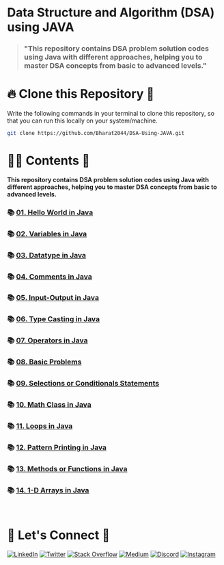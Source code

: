 # **Data Structure and Algorithm (DSA) using JAVA**
> ### **"This repository contains DSA problem solution codes using Java with different approaches, helping you to master DSA concepts from basic to advanced levels."**

# 🔥 **Clone this Repository** 💫

Write the following commands in your terminal to clone this repository, so that you can run this locally on your system/machine.

```bash
git clone https://github.com/Bharat2044/DSA-Using-JAVA.git
```


# 👨‍💻 **Contents** 👀

**This repository contains DSA problem solution codes using Java with different approaches, helping you to master DSA concepts from basic to advanced levels.**

### 📚 [01. Hello World in Java](./01.%20Hello%20World%20in%20Java/)
### 📚 [02. Variables in Java](./02.%20Variables%20in%20Java/)
### 📚 [03. Datatype in Java](./03.%20Datatype%20in%20Java/)
### 📚 [04. Comments in Java](./04.%20Comments%20in%20Java/)
### 📚 [05. Input-Output in Java](./05.%20Input-Output%20in%20Java/)
### 📚 [06. Type Casting in Java](./06.%20Type%20Casting%20in%20Java/)
### 📚 [07. Operators in Java](./07.%20Operators%20in%20Java/)
### 📚 [08. Basic Problems](./08.%20Basic%20Problems/)
### 📚 [09. Selections or Conditionals Statements](./09.%20Selections%20or%20Conditionals%20Statements/)
### 📚 [10. Math Class in Java](./10.%20Math%20Class%20in%20Java/)
### 📚 [11. Loops in Java](./11.%20Loops%20in%20Java/)
### 📚 [12. Pattern Printing in Java](./12.%20Pattern%20Printing%20in%20Java/)
### 📚 [13. Methods or Functions in Java](./13.%20Methods%20or%20Functions%20in%20Java/)
### 📚 [14. 1-D Arrays in Java](./14.%201-D%20Arrays%20in%20Java/)


<br />

# 🔗 **Let's Connect** 🤝

[![LinkedIn](https://img.shields.io/badge/LinkedIn-%230077B5.svg?logo=linkedin&logoColor=white)](https://www.linkedin.com/in/bharat2044/)
[![Twitter](https://img.shields.io/badge/Twitter-%231DA1F2.svg?logo=Twitter&logoColor=white)](https://twitter.com/bharat__2044)
[![Stack Overflow](https://img.shields.io/badge/-Stackoverflow-FE7A16?logo=stack-overflow&logoColor=white)](https://stackoverflow.com/users/21453213/bharat2044)
<a href='https://medium.com/@Bharat2044' target="_blank"><img alt='Medium' src='https://img.shields.io/badge/Medium-100000?style=plastic&logo=Medium&logoColor=000000&labelColor=475AC7&color=475AC7'/></a>
[![Discord](https://img.shields.io/badge/Discord-%237289DA.svg?logo=discord&logoColor=white)](https://discordapp.com/users/1202345957216231446)
[![Instagram](https://img.shields.io/badge/Instagram-%23E4405F.svg?logo=Instagram&logoColor=white)](https://www.instagram.com/bharat__2044)
